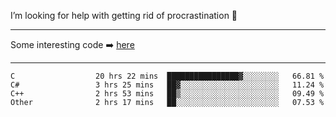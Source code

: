 I’m looking for help with getting rid of procrastination 🤔

-----

Some interesting code :arrow_right: [here](https://github.com/zhen8838/playground)

-----

<!--START_SECTION:waka-->

```text
C                  20 hrs 22 mins  ████████████████▓░░░░░░░░   66.81 %
C#                 3 hrs 25 mins   ██▓░░░░░░░░░░░░░░░░░░░░░░   11.24 %
C++                2 hrs 53 mins   ██▒░░░░░░░░░░░░░░░░░░░░░░   09.49 %
Other              2 hrs 17 mins   ██░░░░░░░░░░░░░░░░░░░░░░░   07.53 %
```

<!--END_SECTION:waka-->

<!--
**zhen8838/zhen8838** is a ✨ _special_ ✨ repository because its `README.md` (this file) appears on your GitHub profile.

Here are some ideas to get you started:

- 🔭 I’m currently working on ...
- 🌱 I’m currently learning ...
- 👯 I’m looking to collaborate on ...
 ...
- 💬 Ask me about ...
- 📫 How to reach me: ...
- 😄 Pronouns: ...
- ⚡ Fun fact: ...
-->
